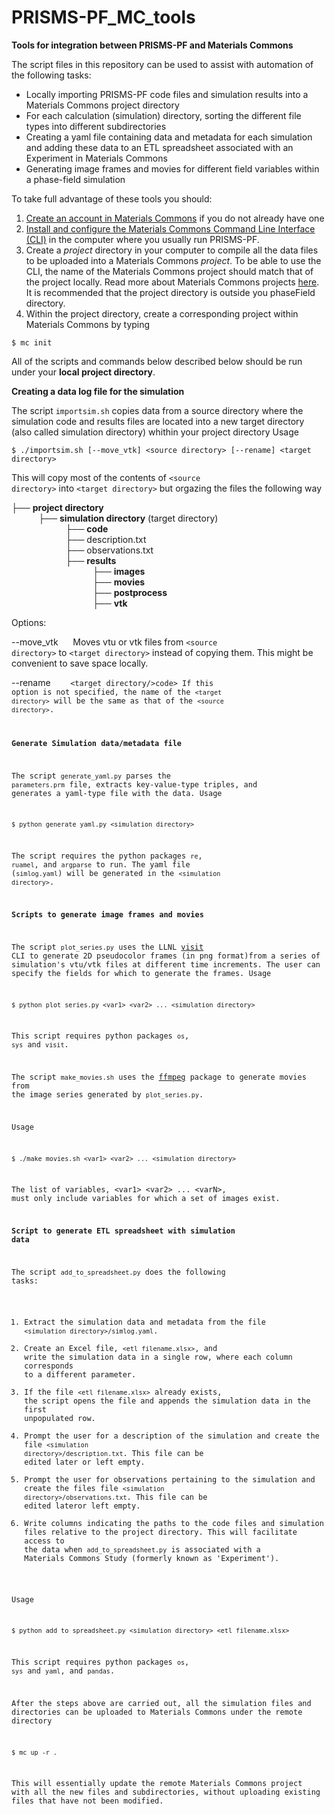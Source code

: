 # PRISMS-PF_MC_tools
**Tools for integration between PRISMS-PF and Materials Commons**

The script files in this repository can be used to assist with automation of the following tasks:
- Locally importing PRISMS-PF code files and simulation results into a Materials Commons project directory
- For each calculation (simulation) directory, sorting the different file types into different subdirectories
- Creating a yaml file containing data and metadata for each simulation and adding these data to an ETL spreadsheet associated with an Experiment in Materials Commons
- Generating image frames and movies for different field variables within a phase-field simulation

To take full advantage of these tools you should:

1) [Create an account in Materials Commons](https://materialscommons.org/register) if you do not already have one
2) [Install and configure the Materials Commons Command Line Interface (CLI)](https://materials-commons.github.io/materials-commons-cli/html/install.html) in the  computer where you usually run PRISMS-PF.
3) Create a *project* directory in your computer to compile all the data files to be uploaded into a Materials Commons *project*. To be able to use the CLI, the name of the Materials Commons project should match that of the project locally. Read more about Materials Commons projects [here](https://materialscommons.org/docs/docs/getting-started/). It is recommended that the project directory is outside you phaseField directory.
4) Within the project directory, create a corresponding project within Materials Commons by typing
```
$ mc init
```

All of the scripts and commands below described below should be run under your **local project directory**.

**Creating a data log file for the simulation**

The script <code>importsim.sh</code> copies data from a source directory where the simulation code and results files are located into a new target directory (also called simulation directory) whithin your project directory
Usage
```
$ ./importsim.sh [--move_vtk] <source directory> [--rename] <target directory>
```
This will copy most of the contents of <code>\<source directory\></code> into <code>\<target directory\></code> but orgazing the files the following way

├── **project directory** <br>
           ├── **simulation directory** (target directory) <br>
                      ├── **code** <br>
                      ├── description.txt <br>
                      ├── observations.txt <br>
                      ├── **results** <br>
                                 ├── **images** <br>
                                 ├── **movies** <br>
                                 ├── **postprocess** <br>
                                 ├── **vtk** <br>

Options:

--move_vtk      Moves vtu or vtk files from <code>\<source directory\></code> to <code>\<target directory\></code> instead of copying them. This might be convenient to save space locally.

--rename        <code>\<target directory/>code>  If this option is not specified, the name of the <code>\<target directory\></code> will be the same as that of the <code>\<source directory\></code>.

**Generate Simulation data/metadata file**

The script <code>generate_yaml.py</code> parses the <code>parameters.prm</code> file, extracts key-value-type triples, and generates a yaml-type file with the data.
Usage
```
$ python generate_yaml.py <simulation directory> 
```
The script requires the python packages <code>re</code>, <code>ruamel</code>, and <code>argparse</code> to run. The yaml file (<code>simlog.yaml</code>) will be generated in the <code>\<simulation directory\></code>.

**Scripts to generate image frames and movies**

The script <code>plot_series.py</code> uses the LLNL [visit](https://www.visitusers.org/index.php?title=Using_CLI) CLI to generate 2D pseudocolor frames (in png format)from a series of simulation's vtu/vtk files at different time increments. The user can specify the fields for which to generate the frames.
Usage
```
$ python plot_series.py <var1> <var2> ... <simulation directory>
```
This script requires python packages <code>os</code>, <code>sys</code> and <code>visit</code>.

The script <code>make_movies.sh</code> uses the [ffmpeg](https://ffmpeg.org/) package to generate movies from the image series generated by <code>plot_series.py</code>.

Usage
```
$ ./make_movies.sh <var1> <var2> ... <simulation directory>
```

The list of variables, \<var1\> \<var2\> ... \<varN\>, must only include variables for which a set of images exist. 

**Script to generate ETL spreadsheet with simulation data**

The script <code>add_to_spreadsheet.py</code> does the following tasks:
1) Extract the simulation data and metadata from the file <code>\<simulation directory\></code><code>/simlog.yaml</code>.
2) Create an Excel file, <code>\<etl filename.xlsx\></code>, and write the simulation data in a single row, where each column corresponds to a different parameter.
3) If the file <code>\<etl filename.xlsx\></code> already exists, the script opens the file and appends the simulation data in the first unpopulated row.
4) Prompt the user for a description of the simulation and create the file <code>\<simulation directory\></code><code>/description.txt</code>. This file can be edited later or left empty.
5) Prompt the user for observations pertaining to the simulation and create the files file <code>\<simulation directory\></code><code>/observations.txt</code>. This file can be edited lateror left empty.
6) Write columns indicating the paths to the code files and simulation files relative to the project directory. This will facilitate access to the data when <code>add_to_spreadsheet.py</code> is associated with a Materials Commons Study (formerly known as 'Experiment').

Usage
```
$ python add_to_spreadsheet.py <simulation directory> <etl filename.xlsx>
```

This script requires python packages <code>os</code>, <code>sys</code> and <code>yaml</code>, and <code>pandas</code>.

After the steps above are carried out, all the simulation files and directories can be uploaded to Materials Commons under the remote directory

```
$ mc up -r .
```

This will essentially update the remote Materials Commons project with all the new files and subdirectories, without uploading existing files that have not been modified.
